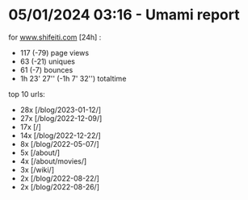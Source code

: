 # 05/01/2024 03:16 - Umami report
for www.shifeiti.com [24h] :

 - 117 (-79) page views
 - 63 (-21) uniques
 - 61 (-7) bounces
 - 1h 23' 27'' (-1h 7' 32'') totaltime


top 10 urls:
 - 28x [/blog/2023-01-12/]
 - 27x [/blog/2022-12-09/]
 - 17x [/]
 - 14x [/blog/2022-12-22/]
 - 8x [/blog/2022-05-07/]
 - 5x [/about/]
 - 4x [/about/movies/]
 - 3x [/wiki/]
 - 2x [/blog/2022-08-22/]
 - 2x [/blog/2022-08-26/]


